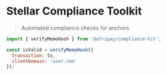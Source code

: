 # Stellar Compliance Toolkit
> Automated compliance checks for anchors

```javascript
import { verifyMemoHash } from '@afripay/compliance-kit';

const isValid = verifyMemoHash({
  transaction: tx,
  clientDomain: 'user.com'
});